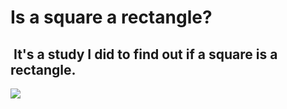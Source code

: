 # Is a square a rectangle?

##  It's a study I did to find out if a square is a rectangle.

![](https://memegenerator.net/img/instances/81791040/a-rectangle-is-a-square-when-its-a-square.jpg)
